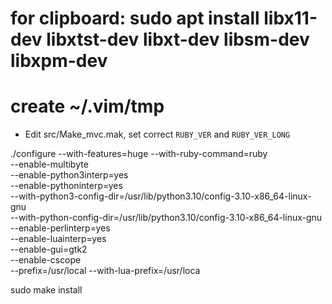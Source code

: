 # for clipboard: sudo apt install libx11-dev libxtst-dev libxt-dev libsm-dev libxpm-dev
# create ~/.vim/tmp

* Edit src/Make_mvc.mak, set correct `RUBY_VER` and `RUBY_VER_LONG`

./configure --with-features=huge --with-ruby-command=ruby \
                --enable-multibyte \
                --enable-python3interp=yes \
                --enable-pythoninterp=yes \
                --with-python3-config-dir=/usr/lib/python3.10/config-3.10-x86_64-linux-gnu \
                --with-python-config-dir=/usr/lib/python3.10/config-3.10-x86_64-linux-gnu \
                --enable-perlinterp=yes \
                --enable-luainterp=yes \
                --enable-gui=gtk2 \
                --enable-cscope \
                --prefix=/usr/local --with-lua-prefix=/usr/loca

sudo make install
